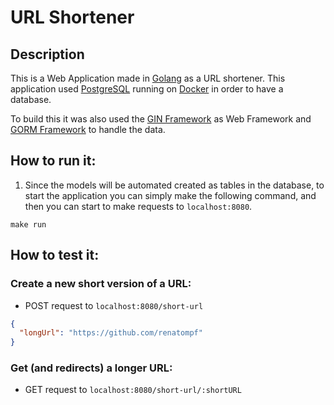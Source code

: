 # URL Shortener

## Description
This is a Web Application made in [Golang](https://go.dev/) as a URL shortener.
This application used [PostgreSQL](https://www.postgresql.org/) running on [Docker](https://www.docker.com/) in order to have a database.

To build this it was also used the [GIN Framework](https://gin-gonic.com/) as Web Framework and [GORM Framework](https://gorm.io) to handle the data. 

## How to run it:

1. Since the models will be automated created as tables in the database, to start the application you can simply make the following command, and then you can start to make requests to `localhost:8080`.

```shell
make run
```

## How to test it:

### Create a new short version of a URL:
 * POST request to `localhost:8080/short-url`

```json
{
  "longUrl": "https://github.com/renatompf"
}
```

### Get (and redirects) a longer URL:
 * GET request to `localhost:8080/short-url/:shortURL`
